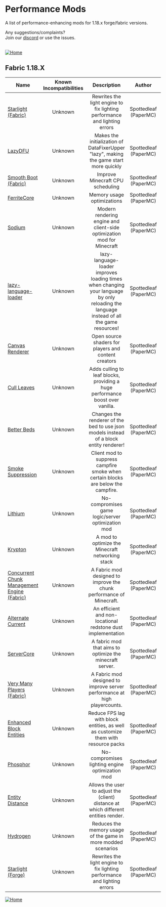 
# Performance Mods
A list of performance-enhancing mods for 1.18.x forge/fabric versions.

Any suggestions/complaints?<br>
Join our [discord](https://discord.gg/8nzHYhVUQS) or use the issues.<br><br>

[![Home](https://i.imgur.com/zGuelkW.png)](https://github.com/NordicGamerFE/usefulmods/tree/main)
## Fabric 1.18.X

| Name | Known Incompatibilities | Description | Author | Enviroment | Categories | Need help? | Support author |
| --- | :---: | :---: | :---: | :---: | :---: | :---: | :---: |
| [Starlight (Fabric)](https://modrinth.com/mod/starlight) | Unknown | Rewrites the light engine to fix lighting performance and lighting errors | Spottedleaf (PaperMC) | Client / Server | misc | [Discord](https://discord.gg/tuinity) [Github](https://github.com/PaperMC/Starlight/issues)  | None
| [LazyDFU](https://modrinth.com/mod/lazydfu) | Unknown | Makes the initialization of DataFixerUpper "lazy", making the game start more quickly | Spottedleaf (PaperMC) | Client / Server | misc, utility | [Discord](https://discord.gg/RUGArxEQ8J) [Github](https://github.com/astei/lazydfu/issues)  | None
| [Smooth Boot (Fabric)](https://modrinth.com/mod/smoothboot-fabric) | Unknown | Improve Minecraft CPU scheduling | Spottedleaf (PaperMC) | Client / Server | misc, utility | [Discord]() [Github](https://github.com/UltimateBoomer/mc-smoothboot/issues) [Wiki](https://github.com/UltimateBoomer/mc-smoothboot/wiki) | None
| [FerriteCore](https://modrinth.com/mod/ferrite-core) | Unknown | Memory usage optimizations | Spottedleaf (PaperMC) | Client / Server | utility |  [Github](https://github.com/malte0811/FerriteCore/issues)  | None
| [Sodium](https://modrinth.com/mod/sodium) | Unknown | Modern rendering engine and client-side optimization mod for Minecraft | Spottedleaf (PaperMC) | Client | utility | [Discord](https://jellysquid.me/discord) [Github](https://github.com/jellysquid3/sodium-fabric/issues)  | None
| [lazy-language-loader](https://modrinth.com/mod/lazy-language-loader) | Unknown | lazy-language-loader improves loading times when changing your language by only reloading the language instead of all the game resources! | Spottedleaf (PaperMC) | Client | utility | [Discord](https://discord.gg/XAjvZ8GvPy) [Github](https://github.com/ChachyDev/lazy-language-loader/issues)  | None
| [Canvas Renderer](https://modrinth.com/mod/canvas) | Unknown | Open source shaders for players and content creators | Spottedleaf (PaperMC) | Client | library, misc, utility | [Discord](https://discord.gg/7NaqR2e) [Github](https://github.com/vram-guild/canvas/issues)  | None
| [Cull Leaves](https://modrinth.com/mod/cull-leaves) | Unknown | Adds culling to leaf blocks, providing a huge performance boost over vanilla. | Spottedleaf (PaperMC) | Client | misc | [Discord](https://discord.gg/jAGnWYHm3r) [Github](https://github.com/TeamMidnightDust/CullLeaves/issues)  | None
| [Better Beds](https://modrinth.com/mod/better-beds) | Unknown | Changes the renderer of the bed to use json models instead of a block entity renderer!  | Spottedleaf (PaperMC) | Client | decoration, misc, utility | [Discord](https://discord.gg/jAGnWYHm3r) [Github](https://github.com/TeamMidnightDust/BetterBeds/issues)  | None
| [Smoke Suppression](https://modrinth.com/mod/smoke-suppression) | Unknown | Client mod to suppress campfire smoke when certain blocks are below the campfire. | Spottedleaf (PaperMC) | Client | decoration, misc, utility |  [Github](https://gitlab.com/supersaiyansubtlety/smoke_suppression/-/issues)  | None
| [Lithium](https://modrinth.com/mod/lithium) | Unknown | No-compromises game logic/server optimization mod | Spottedleaf (PaperMC) | Client / Server | utility | [Discord](https://jellysquid.me/discord) [Github](https://github.com/jellysquid3/lithium-fabric/issues)  | None
| [Krypton](https://modrinth.com/mod/krypton) | Unknown | A mod to optimize the Minecraft networking stack | Spottedleaf (PaperMC) | Client / Server | misc, utility | [Discord](https://discord.gg/RUGArxEQ8J) [Github](https://github.com/astei/krypton/issues)  | None
| [Concurrent Chunk Management Engine (Fabric)](https://modrinth.com/mod/c2me-fabric) | Unknown | A Fabric mod designed to improve the chunk performance of Minecraft. | Spottedleaf (PaperMC) | Client / Server | misc | [Discord](https://discord.io/ishlandbukkit) [Github](https://github.com/RelativityMC/C2ME-fabric/issues)  | None
| [Alternate Current](https://modrinth.com/mod/alternate-current) | Unknown | An efficient and non-locational redstone dust implementation | Spottedleaf (PaperMC) | Server | technology, utility | [Discord](https://discord.gg/EJC9zkX) [Github](https://github.com/SpaceWalkerRS/alternate-current/issues)  | None
| [ServerCore](https://modrinth.com/mod/servercore) | Unknown | A fabric mod that aims to optimize the minecraft server. | Spottedleaf (PaperMC) | Client / Server | utility |  [Github](https://github.com/Wesley1808/ServerCore-Fabric/issues)  | None
| [Very Many Players (Fabric)](https://modrinth.com/mod/vmp-fabric) | Unknown | A Fabric mod designed to improve server performance at high playercounts. | Spottedleaf (PaperMC) | Client / Server | misc | [Discord](https://discord.io/ishlandbukkit) [Github](https://github.com/RelativityMC/VMP-fabric/issues)  | None
| [Enhanced Block Entities](https://modrinth.com/mod/ebe) | Unknown | Reduce FPS lag with block entities, as well as customize them with resource packs | Spottedleaf (PaperMC) | Client | misc, utility | [Discord](https://discord.gg/7Aw3y4RtY9) [Github](https://github.com/FoundationGames/EnhancedBlockEntities/issues)  | None
| [Phosphor](https://modrinth.com/mod/phosphor) | Unknown | No-compromises lighting engine optimization mod | Spottedleaf (PaperMC) | Client / Server | utility | [Discord](https://jellysquid.me/discord) [Github](https://github.com/jellysquid3/phosphor-fabric/issues)  | None
| [Entity Distance](https://modrinth.com/mod/entity-distance) | Unknown | Allows the user to adjust the (client) distance at which different entities render. | Spottedleaf (PaperMC) | Client | utility |  [Github](https://github.com/capnkork/entity-distance/issues)  | None
| [Hydrogen](https://modrinth.com/mod/hydrogen) | Unknown | Reduces the memory usage of the game in more modded scenarios | Spottedleaf (PaperMC) | Client / Server | utility | [Discord](https://jellysquid.me/discord) [Github](https://github.com/jellysquid3/hydrogen-fabric/issues)  | None
| [Starlight (Forge)](https://modrinth.com/mod/starlight-forge) | Unknown | Rewrites the light engine to fix lighting performance and lighting errors | Spottedleaf (PaperMC) | Client / Server | misc | [Discord](https://discord.gg/tuinity) [Github](https://github.com/PaperMC/Starlight/issues)  | None



[![Home](https://i.imgur.com/zGuelkW.png)](https://github.com/NordicGamerFE/usefulmod)
